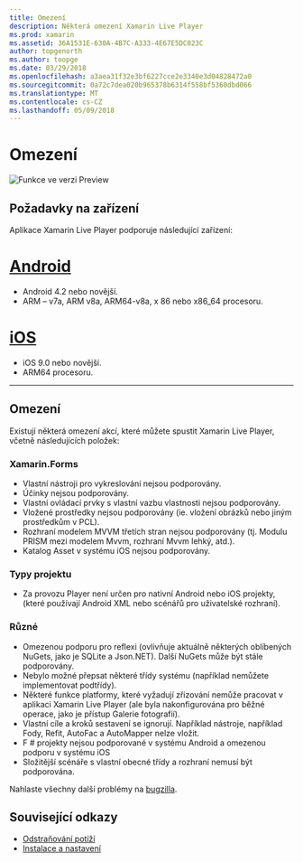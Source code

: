 ```yaml
---
title: Omezení
description: Některá omezení Xamarin Live Player
ms.prod: xamarin
ms.assetid: 36A1531E-630A-4B7C-A333-4E67E5DC023C
author: topgenorth
ms.author: toopge
ms.date: 03/29/2018
ms.openlocfilehash: a3aea31f32e3bf6227cce2e3340e3d04828472a0
ms.sourcegitcommit: 0a72c7dea020b965378b6314f558bf5360dbd066
ms.translationtype: MT
ms.contentlocale: cs-CZ
ms.lasthandoff: 05/09/2018
---
```

# <a name="limitations"></a>Omezení

![Funkce ve verzi Preview](~/media/shared/preview.png)

## <a name="device-requirements"></a>Požadavky na zařízení
Aplikace Xamarin Live Player podporuje následující zařízení:

# <a name="androidtabandroid"></a>[Android](#tab/android)

- Android 4.2 nebo novější.
- ARM – v7a, ARM v8a, ARM64-v8a, x 86 nebo x86_64 procesoru.

# <a name="iostabios"></a>[iOS](#tab/ios)

- iOS 9.0 nebo novější.
- ARM64 procesoru.

-----

## <a name="limitations"></a>Omezení

Existují některá omezení akcí, které můžete spustit Xamarin Live Player, včetně následujících položek:

### <a name="xamarinforms"></a>Xamarin.Forms
- Vlastní nástroji pro vykreslování nejsou podporovány.
- Účinky nejsou podporovány.
- Vlastní ovládací prvky s vlastní vazbu vlastnosti nejsou podporovány.
- Vložené prostředky nejsou podporovány (ie. vložení obrázků nebo jiným prostředkům v PCL).
- Rozhraní modelem MVVM třetích stran nejsou podporovány (tj. Modulu PRISM mezi modelem Mvvm, rozhraní Mvvm lehký, atd.).
- Katalog Asset v systému iOS nejsou podporovány.

### <a name="other-project-types"></a>Typy projektu
- Za provozu Player není určen pro nativní Android nebo iOS projekty, (které používají Android XML nebo scénářů pro uživatelské rozhraní).

### <a name="misc"></a>Různé
- Omezenou podporu pro reflexi (ovlivňuje aktuálně některých oblíbených NuGets, jako je SQLite a Json.NET). Další NuGets může být stále podporovány.
- Nebylo možné přepsat některé třídy systému (například nemůžete implementovat podtřídy).
- Některé funkce platformy, které vyžadují zřizování nemůže pracovat v aplikaci Xamarin Live Player (ale byla nakonfigurována pro běžné operace, jako je přístup Galerie fotografií).
- Vlastní cíle a kroků sestavení se ignorují. Například nástroje, například Fody, Refit, AutoFac a AutoMapper nelze vložit.
- F # projekty nejsou podporované v systému Android a omezenou podporu v systému iOS
- Složitější scénáře s vlastní obecné třídy a rozhraní nemusí být podporována.

Nahlaste všechny další problémy na [bugzilla](https://aka.ms/live-player-report-issue).


## <a name="related-links"></a>Související odkazy

- [Odstraňování potíží](~/tools/live-player/troubleshooting.md)
- [Instalace a nastavení](~/tools/live-player/install.md)
